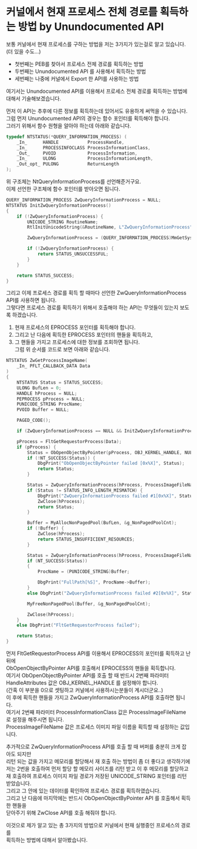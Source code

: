 # 커널에서 현재 프로세스 전체 경로를 획득하는 방법 by Unundocumented API  

보통 커널에서 현재 프로세스를 구하는 방법을 저는 3가지가 있는걸로 알고 있습니다. (더 있을 수도...)   
- 첫번째는 PEB를 찾아서 프로세스 전체 경로를 획득하는 방법  
- 두번째는 Unundocumented API 를 사용해서 획득하는 방법  
- 세번째는 나중에 커널에서 Export 한 API를 사용하는 방법  

여기서는 Unundocumented API를 이용해서 프로세스 전체 경로를 획득하는 방법에 대해서 기술해보겠습니다.  

먼저 이 API는 추후에 다른 정보를 획득하는데 있어서도 유용하게 써먹을 수 있습니다.  
그럼 먼저 Unundocumented API의 경우는 함수 포인터를 획득해야 합니다.  
그러기 위해서 함수 원형을 알아야 하는데 아래와 같습니다.  

```c
typedef NTSTATUS(*QUERY_INFORMATION_PROCESS) (
	_In_      HANDLE           ProcessHandle,
	_In_      PROCESSINFOCLASS ProcessInformationClass,
	_Out_     PVOID            ProcessInformation,
	_In_      ULONG            ProcessInformationLength,
	_Out_opt_ PULONG           ReturnLength
);
```

위 구조체는 NtQueryInformationProcess를 선언해준거구요.  
이제 선언한 구조체에 함수 포인터를 받아오면 됩니다.  

```c
QUERY_INFORMATION_PROCESS ZwQueryInformationProcess = NULL;
NTSTATUS InitZwQueryInformationProcess()
{
	if (!ZwQueryInformationProcess) {
		UNICODE_STRING RoutineName;
		RtlInitUnicodeString(&RoutineName, L"ZwQueryInformationProcess");

		ZwQueryInformationProcess = (QUERY_INFORMATION_PROCESS)MmGetSystemRoutineAddress(&RoutineName);

		if (!ZwQueryInformationProcess) {
			return STATUS_UNSUCCESSFUL;
		}
	}

	return STATUS_SUCCESS;
}
```

그리고 이제 프로세스 경로를 획득 할 때마다 선언한 ZwQueryInformationProcess API를 사용하면 됩니다.  
그렇다면 프로세스 경로를 획득하기 위해서 호출해야 하는 API는 무엇들이 있는지 보도록 하겠습니다.  
1. 현재 프로세스의 EPROCESS 포인터를 획득해야 합니다.  
2. 그리고 난 다음에 획득한 EPROCESS 포인터의 핸들을 획득하고,  
3. 그 핸들을 가지고 프로세스에 대한 정보를 조회하면 됩니다.  
그럼 위 순서를 코드로 보면 아래와 같습니다.  

```c
NTSTATUS ZwGetProcessImageName(
	_In_ PFLT_CALLBACK_DATA Data
)
{
	NTSTATUS Status = STATUS_SUCCESS;
	ULONG BufLen = 0;
	HANDLE hProcess = NULL;
	PEPROCESS pProcess = NULL;
	PUNICODE_STRING ProcName;
	PVOID Buffer = NULL;

	PAGED_CODE();

	if (ZwQueryInformationProcess == NULL && InitZwQueryInformationProcess() == STATUS_UNSUCCESSFUL) return 0;

	pProcess = FltGetRequestorProcess(Data);
	if (pProcess) {
		Status = ObOpenObjectByPointer(pProcess, OBJ_KERNEL_HANDLE, NULL, GENERIC_READ, 0, KernelMode, &hProcess);
		if (!NT_SUCCESS(Status)) {
			DbgPrint("ObOpenObjectByPointer failed [0x%X]", Status);
			return Status;
		}

		Status = ZwQueryInformationProcess(hProcess, ProcessImageFileName, NULL, 0, &BufLen);
		if (Status != STATUS_INFO_LENGTH_MISMATCH) {
			DbgPrint("ZwQueryInformationProcess failed #1[0x%X]", Status);
			ZwClose(hProcess);
			return Status;
		}

		Buffer = MyAllocNonPagedPool(BufLen, &g_NonPagedPoolCnt);
		if (!Buffer) {
			ZwClose(hProcess);
			return STATUS_INSUFFICIENT_RESOURCES;
		}

		Status = ZwQueryInformationProcess(hProcess, ProcessImageFileName, Buffer, BufLen, &BufLen);
		if (NT_SUCCESS(Status))
		{
			ProcName = (PUNICODE_STRING)Buffer;

			DbgPrint("FullPath[%S]", ProcName->Buffer);
		}
		else DbgPrint("ZwQueryInformationProcess failed #2[0x%X]", Status);

		MyFreeNonPagedPool(Buffer, &g_NonPagedPoolCnt);

		ZwClose(hProcess);
	}
	else DbgPrint("FltGetRequestorProcess failed");

	return Status;
}
```

먼저 FltGetRequestorProcess API를 이용해서 EPROCESS의 포인터를 획득하고 난 뒤에  
ObOpenObjectByPointer API를 호출해서 EPROCESS의 핸들을 획득합니다.  
여기서 ObOpenObjectByPointer API를 호출 할 때 반드시 2번째 파라미터  
HandleAttributes 값은 OBJ_KERNEL_HANDLE 를 설정해야 합니다.  
(간혹 이 부분을 0으로 셋팅하고 커널에서 사용하시는분들이 계시더군요..)  
이 후에 획득한 핸들을 가지고 ZwQueryInformationProcess API를 호출하면 됩니다.  
여기서 2번째 파라미터 ProcessInformationClass 값은 ProcessImageFileName 로 설정을 해주시면 됩니다.  
ProcessImageFileName 값은 프로세스 이미지 파일 이름을 획득할 때 설정하는 값입니다.  

추가적으로 ZwQueryInformationProcess API를 호출 할 때 버퍼를 충분히 크게 잡아도 되지만  
리턴 되는 값을 가지고 메모리를 할당해서 재 호출 하는 방법이 좀 더 좋다고 생각하기에  
저는 2번을 호출하여 먼저 할당 할 메모리 사이즈를 리턴 받고 이 후 메모리를 할당하고  
재 호출하여 프로세스 이미지 파일 경로가 저장된 UNICODE_STRING 포인터를 리턴 받았습니다.  
그리고 그 안에 있는 데이터를 확인하여 프로세스 경로를 획득하였습니다.  
그리고 난 다음에 마지막에는 반드시 ObOpenObjectByPointer API 를 호출해서 획득한 핸들을  
닫아주기 위해 ZwClose API를 호출 해줘야 합니다.  

이것으로 제가 알고 있는 총 3가지의 방법으로 커널에서 현재 실행중인 프로세스의 경로를   
획득하는 방법에 대해서 알아봤습니다.  